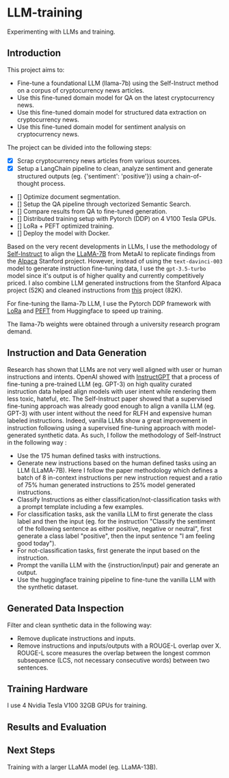 # LLM-training
Experimenting with LLMs and training.

## Introduction
This project aims to:

- Fine-tune a foundational LLM (llama-7b) using the Self-Instruct method on a corpus of cryptocurrency news articles.
- Use this fine-tuned domain model for QA on the latest cryptocurrency news.
- Use this fine-tuned domain model for structured data extraction on cryptocurrency news.
- Use this fine-tuned domain model for sentiment analysis on cryptocurrency news.

The project can be divided into the following steps:
- [x] Scrap cryptocurrency news articles from various sources.
- [x] Setup a LangChain pipeline to clean, analyze sentiment and generate structured outputs (eg. {'sentiment': 'positive'}) using a chain-of-thought process.
- [] Optimize document segmentation.
- [] Setup the QA pipeline through vectorized Semantic Search.
- [] Compare results from QA to fine-tuned generation.
- [] Distributed training setup with Pytorch (DDP) on 4 V100 Tesla GPUs.
- [] LoRa + PEFT optimized training.
- [] Deploy the model with Docker.

Based on the very recent developments in LLMs, I use the methodology of [Self-Instruct](https://arxiv.org/abs/2212.10560) to align the [LLaMA-7B](https://arxiv.org/abs/2302.13971) from MetaAI to replicate findings from the [Alpaca](https://crfm.stanford.edu/2023/03/13/alpaca.html) Stanford project. However, instead of using the ```text-davinci-003``` model to generate instruction fine-tuning data, I use the ```gpt-3.5-turbo``` model since it's output is of higher quality and currently competitively priced. I also combine LLM generated instructions from the Stanford Alpaca project (52K) and cleaned instructions from [this](https://github.com/yizhongw/self-instruct) project (82K).

For fine-tuning the llama-7b LLM, I use the Pytorch DDP framework with [LoRa](https://arxiv.org/abs/2106.09685) and [PEFT](https://huggingface.co/blog/peft) from Huggingface to speed up training.

The llama-7b weights were obtained through a university research program demand.

## Instruction and Data Generation
Research has shown that LLMs are not very well aligned with user or human instructions and intents. OpenAI showed with [InstructGPT](https://arxiv.org/abs/2203.02155) that a process of fine-tuning a pre-trained LLM (eg. GPT-3) on high quality curated instruction data helped align models with user intent while rendering them less toxic, hateful, etc. The Self-Instruct paper showed that a supervised fine-tuning approach was already good enough to align a vanilla LLM (eg. GPT-3) with user intent without the need for RLFH and expensive human labeled instructions. Indeed, vanilla LLMs show a great improvement in instruction following using a supervised fine-tuning approach with model-generated synthetic data. As such, I follow the methodology of Self-Instruct in the following way :

- Use the 175 human defined tasks with instructions.
- Generate new instructions based on the human defined tasks using an LLM (LLaMA-7B). Here I follow the paper methodology which defines a batch of 8 in-context instructions per new instruction request and a ratio of 75% human generated instructions to 25% model generated instructions.
- Classify Instructions as either classification/not-classification tasks with a prompt template including a few examples.
- For classification tasks, ask the vanilla LLM to first generate the class label and then the input (eg. for the instruction "Classify the sentiment of the following sentence as either positive, negative or neutral", first generate a class label "positive", then the input sentence "I am feeling good today").
- For not-classification tasks, first generate the input based on the instruction.
- Prompt the vanilla LLM with the {instruction/input} pair and generate an output.
- Use the huggingface training pipeline to fine-tune the vanilla LLM with the synthetic dataset.

## Generated Data Inspection
Filter and clean synthetic data in the following way:

- Remove duplicate instructions and inputs.
- Remove instructions and inputs/outputs with a ROUGE-L overlap over X. ROUGE-L score measures the overlap between the longest common subsequence (LCS, not necessary consecutive words) between two sentences.

## Training Hardware
I use 4 Nvidia Tesla V100 32GB GPUs for training.

## Results and Evaluation

## Next Steps
Training with a larger LLaMA model (eg. LLaMA-13B).

